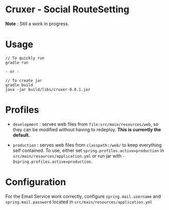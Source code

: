 Cruxer - Social RouteSetting
============================
**Note** : Still a work in progress.

Usage
=====
```
// To quickly run
gradle run

- or -

// To create jar
gradle build
java -jar build/libs/cruxer-0.0.1.jar
```

Profiles
========
- `development` : serves web files from `file:src/main/resources/web`, so they can be modified without
having to redeploy. **This is currently the default.**

- `production` : serves web files from `classpath:/web/` to keep everything self contained. To use, either
set `spring.profiles.active=production` in `src/main/resources/application.yml` or run jar with
`-Dspring.profiles.active=production`.

Configuration
=============
For the Email Service work correctly, configure `spring.mail.username` and `spring.mail.password` located in `src/main/resources/application.yml`
